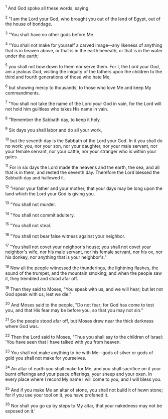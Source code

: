 <sup>1</sup> 
And God spoke all these words, saying: 

<sup>2</sup> 
"I am the Lord your God, who brought you out of the land of Egypt, out of the house of bondage. 

<sup>3</sup> 
"You shall have no other gods before Me. 

<sup>4</sup> 
"You shall not make for yourself a carved image--any likeness of anything that is in heaven above, or that is in the earth beneath, or that is in the water under the earth; 

<sup>5</sup> 
you shall not bow down to them nor serve them. For I, the Lord your God, am a jealous God, visiting the iniquity of the fathers upon the children to the third and fourth generations of those who hate Me, 

<sup>6</sup> 
but showing mercy to thousands, to those who love Me and keep My commandments. 

<sup>7</sup> 
"You shall not take the name of the Lord your God in vain, for the Lord will not hold him guiltless who takes His name in vain. 

<sup>8</sup> 
"Remember the Sabbath day, to keep it holy. 

<sup>9</sup> 
Six days you shall labor and do all your work, 

<sup>10</sup> 
but the seventh day is the Sabbath of the Lord your God. In it you shall do no work: you, nor your son, nor your daughter, nor your male servant, nor your female servant, nor your cattle, nor your stranger who is within your gates. 

<sup>11</sup> 
For in six days the Lord made the heavens and the earth, the sea, and all that is in them, and rested the seventh day. Therefore the Lord blessed the Sabbath day and hallowed it. 

<sup>12</sup> 
"Honor your father and your mother, that your days may be long upon the land which the Lord your God is giving you. 

<sup>13</sup> 
"You shall not murder. 

<sup>14</sup> 
"You shall not commit adultery. 

<sup>15</sup> 
"You shall not steal. 

<sup>16</sup> 
"You shall not bear false witness against your neighbor. 

<sup>17</sup> 
"You shall not covet your neighbor's house; you shall not covet your neighbor's wife, nor his male servant, nor his female servant, nor his ox, nor his donkey, nor anything that is your neighbor's." 

<sup>18</sup> 
Now all the people witnessed the thunderings, the lightning flashes, the sound of the trumpet, and the mountain smoking; and when the people saw it, they trembled and stood afar off. 

<sup>19</sup> 
Then they said to Moses, "You speak with us, and we will hear; but let not God speak with us, lest we die." 

<sup>20</sup> 
And Moses said to the people, "Do not fear; for God has come to test you, and that His fear may be before you, so that you may not sin." 

<sup>21</sup> 
So the people stood afar off, but Moses drew near the thick darkness where God was.

<sup>22</sup> 
Then the Lord said to Moses, "Thus you shall say to the children of Israel: 'You have seen that I have talked with you from heaven. 

<sup>23</sup> 
You shall not make anything to be with Me--gods of silver or gods of gold you shall not make for yourselves. 

<sup>24</sup> 
An altar of earth you shall make for Me, and you shall sacrifice on it your burnt offerings and your peace offerings, your sheep and your oxen. In every place where I record My name I will come to you, and I will bless you. 

<sup>25</sup> 
And if you make Me an altar of stone, you shall not build it of hewn stone; for if you use your tool on it, you have profaned it. 

<sup>26</sup> 
Nor shall you go up by steps to My altar, that your nakedness may not be exposed on it.'